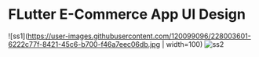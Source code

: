 # FLutter E-Commerce App UI Design

![ss1](https://user-images.githubusercontent.com/120099096/228003601-6222c77f-8421-45c6-b700-f46a7eec06db.jpg | width=100)
![ss2](https://user-images.githubusercontent.com/120099096/228003636-989bdc1d-2513-490c-8eb7-f49dc7f722bf.jpg)
